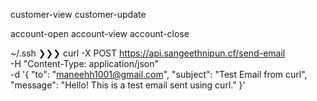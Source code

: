 
customer-view
customer-update

account-open
account-view
account-close





~/.ssh ❯❯❯ curl -X POST https://api.sangeethnipun.cf/send-email \
                 -H "Content-Type: application/json" \
                 -d '{
               "to": "maneehh1001@gmail.com",
               "subject": "Test Email from curl",
               "message": "Hello! This is a test email sent using curl."
             }'


